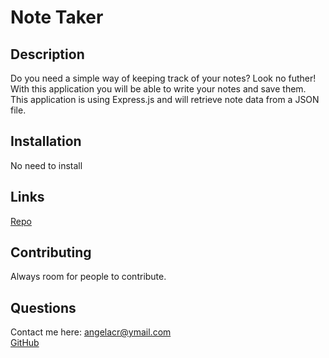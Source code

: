   # Note Taker
  

  ## Description
  Do you need a simple way of keeping track of your notes? Look no futher! With this application you will be able to write your notes and save them.
  This application is using Express.js and will retrieve note data from a JSON file.


  

  ## Installation
  No need to install

  ## Links
  <a href="https://github.com/neptune92/note-taker" target="_blank">Repo</a>


  ## Contributing
  Always room for people to contribute.


  ## Questions
  Contact me here: angelacr@ymail.com
  <br>
  <a href="github.com/neptune92">GitHub</a>
